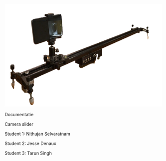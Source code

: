 <img src="./docs/assets/media/image1.png"
style="width:6.45625in;height:3.42569in" />

Documentatie

Camera slider

Student 1: Nithujan Selvaratnam

Student 2: Jesse Denaux

Student 3: Tarun Singh
